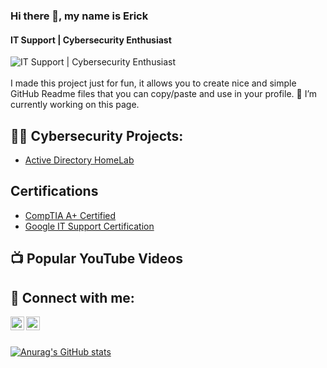 ### Hi there 👋, my name is Erick 
#### IT Support | Cybersecurity Enthusiast 
![IT Support | Cybersecurity Enthusiast ](https://arturssmirnovs.github.io/github-profile-readme-generator/images/banner.png) 
<br> 
</br>
I made this project just for fun, it allows you to create nice and simple GitHub Readme files that you can copy/paste and use in your profile. 
🔭 I’m currently working on this page.

<h2>👨‍💻 Cybersecurity Projects:</h2>

- [Active Directory HomeLab](https://github.com/ErickL0)

<h2>Certifications</h2>

- [CompTIA A+ Certified](https://www.credly.com/badges/b56768b8-fad1-446b-9dac-8767903e917e/linked_in?t=shcfe8)
- [Google IT Support Certification](https://coursera.org/share/35e669d9cd7167d494eed3744a448e60)
  
<h2>📺 Popular YouTube Videos</h2>

<h2> 🤳 Connect with me:</h2>

[<img align="left" alt="JoshMadakor | YouTube" width="22px" src="https://cdn.jsdelivr.net/npm/simple-icons@v3/icons/youtube.svg" />][youtube]
[<img align="left" alt="JoshMadakor | LinkedIn" width="22px" src="https://cdn.jsdelivr.net/npm/simple-icons@v3/icons/linkedin.svg" />][linkedin]

[youtube]: https://www.youtube.com/@3rickLeon
[linkedin]: https://linkedin.com/in/erick1808

<br> </br>

[![Anurag's GitHub stats](https://github-readme-stats.vercel.app/api?username=ErickL0)](https://github.com/anuraghazra/github-readme-stats)
